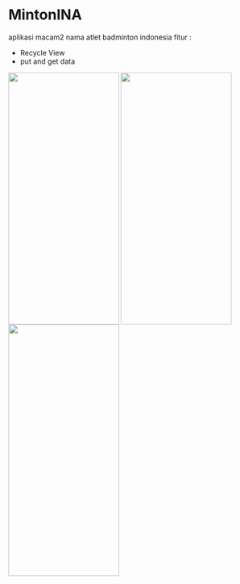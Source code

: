# MintonINA
aplikasi macam2 nama atlet badminton indonesia
fitur :
- Recycle View
- put and get data
<img src="https://user-images.githubusercontent.com/47045293/144881390-13ae4b74-6ae1-41a4-8a52-a03687442250.jpeg" align="left" width="220" height="500">
<img src="https://user-images.githubusercontent.com/47045293/144864883-286c12e1-96cf-4fc4-98aa-0344d6c6f911.jpeg" align="left" width="220" height="500">
<img src="https://user-images.githubusercontent.com/47045293/144864884-6a880e7c-eb8b-4231-9c03-27a76e9c5197.jpeg" align="left" width="220" height="500">

